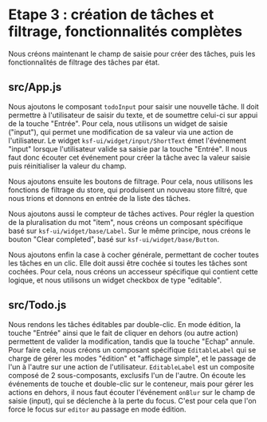 # Etape 3 : création de tâches et filtrage, fonctionnalités complètes

Nous créons maintenant le champ de saisie pour créer des tâches, puis les fonctionnalités de filtrage des tâches par état.

## src/App.js

Nous ajoutons le composant `todoInput` pour saisir une nouvelle tâche. Il doit permettre à l'utilisateur de saisir du texte, et de soumettre celui-ci sur appui de la touche "Entrée".
Pour cela, nous utilisons un widget de saisie ("input"), qui permet une modification de sa valeur via une action de l'utilisateur. Le widget `ksf-ui/widget/input/ShortText` émet l'événement "input" lorsque l'utilisateur valide sa saisie par la touche "Entrée". Il nous faut donc écouter cet événement pour créer la tâche avec la valeur saisie puis réinitialiser la valeur du champ.

Nous ajoutons ensuite les boutons de filtrage.
Pour cela, nous utilisons les fonctions de filtrage du store, qui produisent un nouveau store filtré, que nous trions et donnons en entrée de la liste des tâches.

Nous ajoutons aussi le compteur de tâches actives. Pour régler la question de la pluralisation du mot "item", nous créons un composant spécifique basé sur `ksf-ui/widget/base/Label`.
Sur le même principe, nous créons le bouton "Clear completed", basé sur `ksf-ui/widget/base/Button`.

Nous ajoutons enfin la case à cocher générale, permettant de cocher toutes les tâches en un clic. Elle doit aussi être cochée si toutes les tâches sont cochées. Pour cela, nous créons un accesseur spécifique qui contient cette logique, et nous utilisons un widget checkbox de type "editable".

## src/Todo.js

Nous rendons les tâches éditables par double-clic. En mode édition, la touche "Entrée" ainsi que le fait de cliquer en dehors (ou autre action) permettent de valider la modification, tandis que la touche "Echap" annule.
Pour faire cela, nous créons un composant spécifique `EditableLabel` qui se charge de gérer les modes "édition" et "affichage simple", et le passage de l'un à l'autre sur une action de l'utilisateur.
`EditableLabel` est un composite composé de 2 sous-composants, exclusifs l'un de l'autre. On écoute les événements de touche et double-clic sur le conteneur, mais pour gérer les actions en dehors, il nous faut écouter l'événement `onBlur` sur le champ de saisie (input), qui se déclenche à la perte du focus. C'est pour cela que l'on force le focus sur `editor` au passage en mode édition.